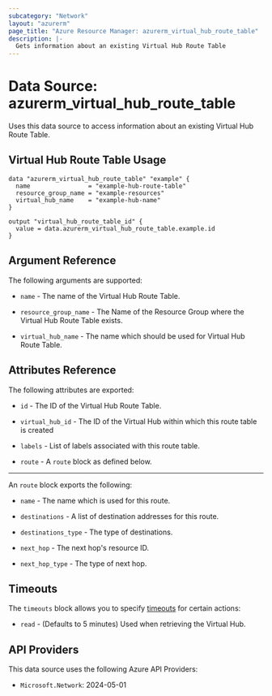 ```yaml
---
subcategory: "Network"
layout: "azurerm"
page_title: "Azure Resource Manager: azurerm_virtual_hub_route_table"
description: |-
  Gets information about an existing Virtual Hub Route Table
---
```


# Data Source: azurerm_virtual_hub_route_table

Uses this data source to access information about an existing Virtual Hub Route Table.

## Virtual Hub Route Table Usage

```hcl
data "azurerm_virtual_hub_route_table" "example" {
  name                = "example-hub-route-table"
  resource_group_name = "example-resources"
  virtual_hub_name    = "example-hub-name"
}

output "virtual_hub_route_table_id" {
  value = data.azurerm_virtual_hub_route_table.example.id
}
```

## Argument Reference

The following arguments are supported:

* `name` - The name of the Virtual Hub Route Table.

* `resource_group_name` - The Name of the Resource Group where the Virtual Hub Route Table exists.
*  `virtual_hub_name` - The name which should be used for Virtual Hub Route Table.

## Attributes Reference

The following attributes are exported:

* `id` - The ID of the Virtual Hub Route Table.

* `virtual_hub_id` - The ID of the Virtual Hub within which this route table is created

* `labels` - List of labels associated with this route table.

* `route` - A `route` block as defined below.

---

An `route` block exports the following:

* `name` - The name which is used for this route.

* `destinations` - A list of destination addresses for this route.

* `destinations_type` - The type of destinations.

* `next_hop` - The next hop's resource ID.

* `next_hop_type` - The type of next hop.

## Timeouts

The `timeouts` block allows you to specify [timeouts](https://www.terraform.io/language/resources/syntax#operation-timeouts) for certain actions:

* `read` - (Defaults to 5 minutes) Used when retrieving the Virtual Hub.

## API Providers
<!-- This section is generated, changes will be overwritten -->
This data source uses the following Azure API Providers:

* `Microsoft.Network`: 2024-05-01
